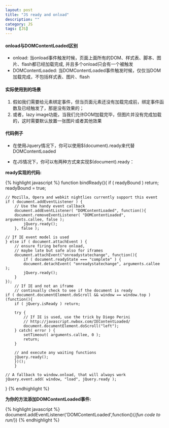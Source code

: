 ```yaml
---
layout: post
title: "JS ready and onload"
description: ""
category: JS
tags: [JS]
---
```

#### onload与DOMContentLoaded区别

* onload: 当onload事件触发时候，页面上面所有的DOM、样式表、脚本、图片、flash都已经加载完成,
  并且多个onload只会有一个被触发
* DOMContentLoaded: 当DOMContentLoaded事件触发时候，仅仅当DOM加载完成，不包括样式表、图片、flash

#### 实际使用到的场景

1. 假如我们需要给元素绑定事件，但当页面元素还没有加载完成前，绑定事件函数及已经触发了，那是没有效果的；
2. 或者，lazy image功能，当我们允许DOM加载完毕，但图片并没有完成加载的，这时需要默认放置一张图片或者其他效果

#### 代码例子

  * 在使用Jquery情况下，你可以使用$(document).ready来代替DOMContentLoaded

  * 在JS情况下，你可以有两种方式来实现$(document).ready：

**ready实现的代码:**

{% highlight javascript %}
function bindReady(){
    if ( readyBound ) return;
    readyBound = true;
    
    // Mozilla, Opera and webkit nightlies currently support this event
    if ( document.addEventListener ) {
    	// Use the handy event callback
    	document.addEventListener( "DOMContentLoaded", function(){
    	document.removeEventListener( "DOMContentLoaded", arguments.callee, false );
    		jQuery.ready();
    	}, false );
    
    // If IE event model is used
    } else if ( document.attachEvent ) {
    	// ensure firing before onload,
    	// maybe late but safe also for iframes
    	document.attachEvent("onreadystatechange", function(){
    		if ( document.readyState === "complete" ) {
    		document.detachEvent( "onreadystatechange", arguments.callee );
    		jQuery.ready();
    	}
    });
    	// If IE and not an iframe
    	// continually check to see if the document is ready
    if ( document.documentElement.doScroll && window == window.top ) (function(){
    	if ( jQuery.isReady ) return;
    
    	try {
    		// If IE is used, use the trick by Diego Perini
    		// http://javascript.nwbox.com/IEContentLoaded/
    		document.documentElement.doScroll("left");
    	} catch( error ) {
    		setTimeout( arguments.callee, 0 );
    		return;
    	}
    
    	// and execute any waiting functions
    	jQuery.ready();
    	})();
    	}
    
    // A fallback to window.onload, that will always work
    jQuery.event.add( window, "load", jQuery.ready );
}
{% endhighlight %}

**为你的方法添加DOMContentLoaded事件:**

{% highlight javascript %}
document.addEventListener('DOMContentLoaded',function(){/*fun code to run*/})
{% endhighlight %}
